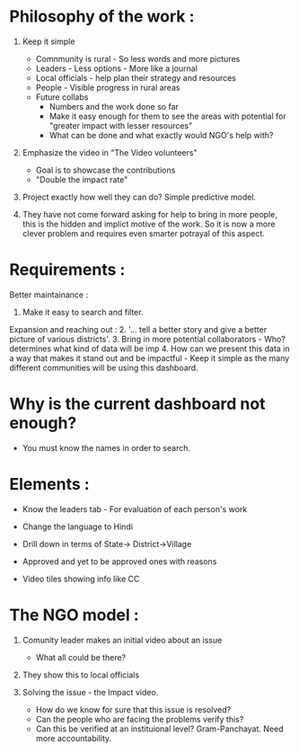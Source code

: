 # Philosophy of the work :
1. Keep it simple 
    - Comnmunity is rural - So less words and more pictures
    - Leaders - Less options - More like a journal
    - Local officials - help plan their strategy and resources
    - People - Visible progress in rural areas
    - Future collabs 
        - Numbers and the work done so far
        - Make it easy enough for them to see the areas with potential for "greater impact with lesser resources"
        - What can be done and what exactly would NGO's help with?

2. Emphasize the video in "The Video volunteers" 
    - Goal is to showcase the contributions 
    - "Double the impact rate"

3. Project exactly how well they can do? Simple predictive model.

4. They have not come forward asking for help to bring in more people, this is the hidden and implict motive of the work. So it is now a more clever problem and requires even smarter potrayal of this aspect.

# Requirements :

Better maintainance :
1. Make it easy to search and filter.

Expansion and reaching out : 
2. '... tell a better story and give a better picture of various districts'.
3. Bring in more potential collaborators 
    - Who? determines what kind of data will be imp
4. How can we present this data in a way that makes it stand out and be impactful
    - Keep it simple as the many different communities will be using this dashboard.     


# Why is the current dashboard not enough?
- You must know the names in order to search.


# Elements : 
- Know the leaders tab - For evaluation of each person's work
- Change the language to Hindi
- Drill down in terms of State-> District->Village
- Approved and yet to be approved ones with reasons


- Video tiles showing info like CC

# The NGO model :
1. Comunity leader makes an initial video about an issue
    - What all could be there?

2. They show this to local officials 

3. Solving the issue - the Impact video.
    - How do we know for sure that this issue is resolved? 
    - Can the people who are facing the problems verify this?
    - Can this be verified at an instituional level? Gram-Panchayat. Need more accountability.
